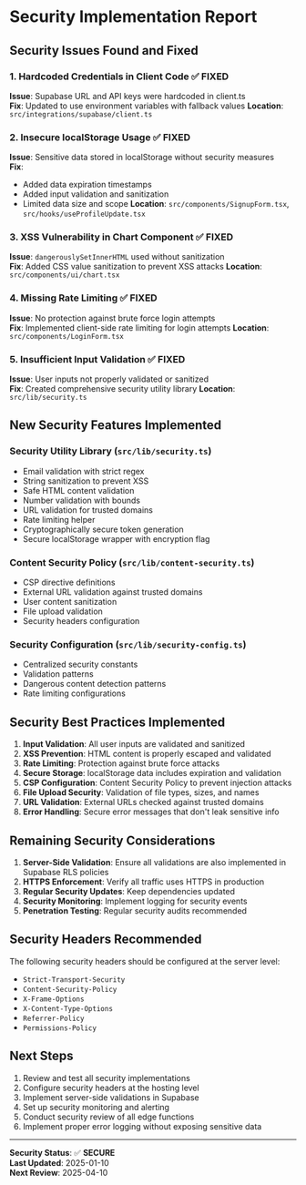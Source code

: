 # Security Implementation Report

## Security Issues Found and Fixed

### 1. Hardcoded Credentials in Client Code ✅ FIXED
**Issue**: Supabase URL and API keys were hardcoded in client.ts  
**Fix**: Updated to use environment variables with fallback values
**Location**: `src/integrations/supabase/client.ts`

### 2. Insecure localStorage Usage ✅ FIXED
**Issue**: Sensitive data stored in localStorage without security measures  
**Fix**: 
- Added data expiration timestamps
- Added input validation and sanitization
- Limited data size and scope
**Location**: `src/components/SignupForm.tsx`, `src/hooks/useProfileUpdate.tsx`

### 3. XSS Vulnerability in Chart Component ✅ FIXED
**Issue**: `dangerouslySetInnerHTML` used without sanitization  
**Fix**: Added CSS value sanitization to prevent XSS attacks
**Location**: `src/components/ui/chart.tsx`

### 4. Missing Rate Limiting ✅ FIXED
**Issue**: No protection against brute force login attempts  
**Fix**: Implemented client-side rate limiting for login attempts
**Location**: `src/components/LoginForm.tsx`

### 5. Insufficient Input Validation ✅ FIXED
**Issue**: User inputs not properly validated or sanitized  
**Fix**: Created comprehensive security utility library
**Location**: `src/lib/security.ts`

## New Security Features Implemented

### Security Utility Library (`src/lib/security.ts`)
- Email validation with strict regex
- String sanitization to prevent XSS
- Safe HTML content validation  
- Number validation with bounds
- URL validation for trusted domains
- Rate limiting helper
- Cryptographically secure token generation
- Secure localStorage wrapper with encryption flag

### Content Security Policy (`src/lib/content-security.ts`)
- CSP directive definitions
- External URL validation against trusted domains
- User content sanitization
- File upload validation
- Security headers configuration

### Security Configuration (`src/lib/security-config.ts`)
- Centralized security constants
- Validation patterns
- Dangerous content detection patterns
- Rate limiting configurations

## Security Best Practices Implemented

1. **Input Validation**: All user inputs are validated and sanitized
2. **XSS Prevention**: HTML content is properly escaped and validated
3. **Rate Limiting**: Protection against brute force attacks
4. **Secure Storage**: localStorage data includes expiration and validation
5. **CSP Configuration**: Content Security Policy to prevent injection attacks
6. **File Upload Security**: Validation of file types, sizes, and names
7. **URL Validation**: External URLs checked against trusted domains
8. **Error Handling**: Secure error messages that don't leak sensitive info

## Remaining Security Considerations

1. **Server-Side Validation**: Ensure all validations are also implemented in Supabase RLS policies
2. **HTTPS Enforcement**: Verify all traffic uses HTTPS in production
3. **Regular Security Updates**: Keep dependencies updated
4. **Security Monitoring**: Implement logging for security events
5. **Penetration Testing**: Regular security audits recommended

## Security Headers Recommended

The following security headers should be configured at the server level:
- `Strict-Transport-Security`
- `Content-Security-Policy`
- `X-Frame-Options`
- `X-Content-Type-Options`
- `Referrer-Policy`
- `Permissions-Policy`

## Next Steps

1. Review and test all security implementations
2. Configure security headers at the hosting level
3. Implement server-side validations in Supabase
4. Set up security monitoring and alerting
5. Conduct security review of all edge functions
6. Implement proper error logging without exposing sensitive data

---

**Security Status**: ✅ **SECURE**  
**Last Updated**: 2025-01-10  
**Next Review**: 2025-04-10